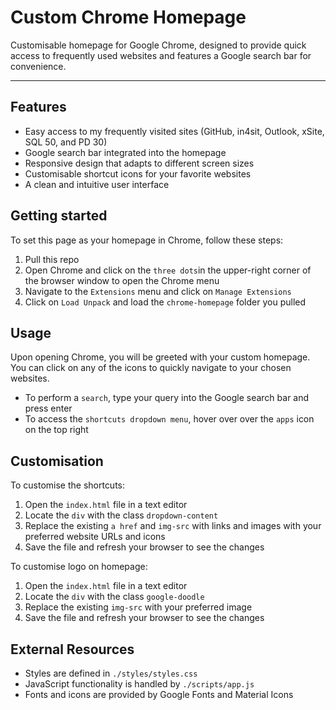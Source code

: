 # Custom Chrome Homepage

Customisable homepage for Google Chrome, designed to provide quick access to frequently used websites and features a Google search bar for convenience.

---
## Features

- Easy access to my frequently visited sites (GitHub, in4sit, Outlook, xSite, SQL 50, and PD 30)
- Google search bar integrated into the homepage
- Responsive design that adapts to different screen sizes
- Customisable shortcut icons for your favorite websites
- A clean and intuitive user interface

## Getting started

To set this page as your homepage in Chrome, follow these steps:

1. Pull this repo
2. Open Chrome and click on the `three dots`in the upper-right corner of the browser window to open the Chrome menu
3. Navigate to the `Extensions` menu and click on `Manage Extensions`
4. Click on `Load Unpack` and load the `chrome-homepage` folder you pulled

## Usage

Upon opening Chrome, you will be greeted with your custom homepage. You can click on any of the icons to quickly navigate to your chosen websites.

- To perform a `search`, type your query into the Google search bar and press enter
- To access the `shortcuts dropdown menu`, hover over over the `apps` icon on the top right

## Customisation

To customise the shortcuts:

1. Open the `index.html` file in a text editor
2. Locate the `div` with the class `dropdown-content`
3. Replace the existing `a href` and `img-src` with links and images with your preferred website URLs and icons
4. Save the file and refresh your browser to see the changes

To customise logo on homepage:

1. Open the `index.html` file in a text editor
2. Locate the `div` with the class `google-doodle`
3. Replace the existing `img-src` with your preferred image
4. Save the file and refresh your browser to see the changes

## External Resources

- Styles are defined in `./styles/styles.css`
- JavaScript functionality is handled by `./scripts/app.js`
- Fonts and icons are provided by Google Fonts and Material Icons
